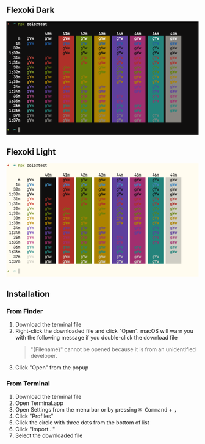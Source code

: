 ## Flexoki Dark

![Flexoki Dark](screenshots/flexoki_dark.terminal.png)

## Flexoki Light

![Flexoki Light](screenshots/flexoki_light.terminal.png)

## Installation

### From Finder

1. Download the terminal file
2. Right-click the downloaded file and click "Open". macOS will warn you with the following message if you double-click the download file
    > "{Filename}" cannot be opened because it is from an unidentified developer.
3. Click "Open" from the popup

### From Terminal

1. Download the terminal file
2. Open Terminal.app
3. Open Settings from the menu bar or by pressing <kbd>⌘ Command</kbd> + <kbd>,</kbd>
4. Click "Profiles"
5. Click the circle with three dots from the bottom of list
6. Click "Import..."
7. Select the downloaded file
